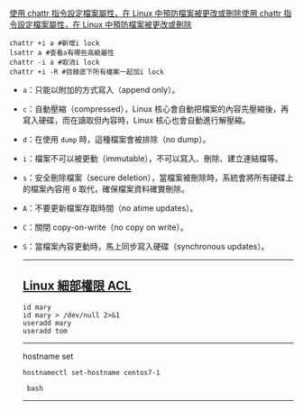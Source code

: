[使用 chattr 指令設定檔案屬性，在 Linux 中預防檔案被更改或刪除](https://blog.gtwang.org/linux/how-to-make-file-immutable-on-linux-chattr-command/)[使用 chattr 指令設定檔案屬性，在 Linux 中預防檔案被更改或刪除](https://blog.gtwang.org/linux/how-to-make-file-immutable-on-linux-chattr-command/)

```
chattr +i a #新增i lock
lsattr a #查看a有哪些高級屬性
chattr -i a #取消i lock
chattr +i -R #目錄底下所有檔案一起加i lock
```

* `a`：只能以附加的方式寫入（append only）。

- `c`：自動壓縮（compressed），Linux 核心會自動把檔案的內容先壓縮後，再寫入硬碟，而在讀取但內容時，Linux 核心也會自動進行解壓縮。

- `d`：在使用 `dump` 時，這種檔案會被排除（no dump）。

- `i`：檔案不可以被更動（immutable），不可以寫入、刪除、建立連結檔等。

- `s`：安全刪除檔案（secure deletion），當檔案被刪除時，系統會將所有硬碟上的檔案內容用 `0` 取代，確保檔案資料確實刪除。

- `A`：不要更新檔案存取時間（no atime updates）。

- `C`：關閉 copy-on-write（no copy on write）。

- `S`：當檔案內容更動時，馬上同步寫入硬碟（synchronous updates）。

  ***

  ## [Linux 細部權限 ACL](https://ithelp.ithome.com.tw/articles/10221185)

  ```
  id mary
  id mary > /dev/null 2>&1
  useradd mary
  useradd tom
  ```

  ***

  hostname set

  ```
  hostnamectl set-hostname centos7-1
  ```

  ```
   bash
  ```

  ***

  

  